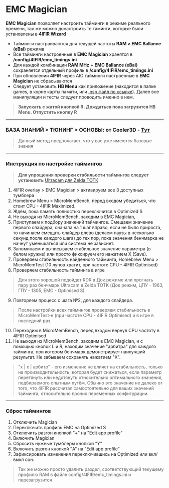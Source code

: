 # EMC Magician

**EMC Magician** позволяет настроить тайминги в режиме реального времени, так же можно донастроить те таминги, которые были установлены в **4IFIR Wizard**
* Тайминги настраиваются для текущей частоты **RAM** и **EMC Ballance (eBal)** режима 
* Все тайминги  настроенные в **EMC Magician** хранятся в **/config/4IFIR/emc_timings.ini**
* Для каждой комбинации **RAM MHz** + **EMC Ballance (eBal)** сохраняется отдельный профиль в **/config/4IFIR/emc_timings.ini**
* При обновлении **4IFIR** через AIO тайминги  настроенные в **EMC Magician** не сбрасываются
* Следует установить **HB Menu** как приложение (находится в папке games, в корне карты памяти, или [.nsp файл по ссылке](https://t.me/kf4fr/48074/547847)). Далее все манипуляции и тесты следует проводить именно в нем.  
>**Запускать с жатой кнопкой **R**. Дождаться пока загрузится HB Menu. Отпустить кнопку **R****

***

### БАЗА ЗНАНИЙ > ТЮНИНГ > ОСНОВЫ: от Cooler3D - [Тут](https://t.me/kf4fr/48074/754146)
>Данный метод предполагает, что у вас уже имеются базовые знания

***

### Инструкция по настройке таймингов
>**Для упрощения проверки стабильости таймингов следует установить** [Ultracam для Zelda TOTK](https://t.me/kf4fr/48074/765475)
1. 4IFIR overlay > EMC Magician > активируем все 3 доступных тумблера
2. Homebrew Menu > MicroMemBench, перед входом убедиться, что стоит CPU - 4IFIR Maximized.
3. Ждём, пока память полностью переключится в Optimized S
4. Не выходя из MicroMemBench, заходим в EMC Magician,
5. Приступаем к подбору значений таймингов. Смещаем значение первого слайдера, сначала на 1 шаг вправо, если не было прироста, то начинаем смещать слайдер влево (делаем паузы в несколько секунд после каждого шага) до тех пор, пока значения бенчмарка не начнут уменьшаться или система не зависнет.  
6. Запоминаем и выписываем стабильное значение параметра (в белом кружке) или просто фиксируем его нажатием X (Save).
7. Проверяем стабильность найденного тайминга, Homebrew Menu > MicroMemTest (10 лупов хватит, при частоте CPU - 4IFIR Optimised)
8. Проверяем стабильность тайминга в игре 
>Для этого хорошой подойдет RDR в Док режиме или прогнать пару раз бенчмарк Ultracam в Zelda TOTK (Док режим, ЦПУ - 1963, ГПУ - 1305, EMC - Optimised S) 
9. Повторяем процесс с шага №2, для каждого слайдера.
>После настройки всех таймингов проверяем стабильность в MicroMemTest-е (при частоте CPU - 4IFIR Optimised) и в игре в последний раз.
10. Переходим в MicroMemBench, перед входом вернув CPU частоту в 4IFIR Optimised 
11. Не выходя из MicroMemBench, заходим в EMC Magician, и с помощью кнопок L и R, находим значение "арбитра" для каждого тайминга, при котором бенчмарк демонстрирует наилучший результат. Не забываем сохранять нажатием "X". 
> "х | x | арбитр" - его изменение не влияет на стабильность, только на производительность, которая будет снижаться, если параметр перетянуть или недотянуть относительно оптимального значения, подбираемого опытным путём. 
>Обычно это значение не далеко от того, что 4IFIR рассчитал самостоятельно для ваших значений тайминга, относительно прочих переменных конфигурации. 

***

### Сброс таймингов
1. Отключить Magician 
2. Переключить профиль EMC на Optimized S 
3. Отключить разгон кнопкой "+" на "Edit app profile"
4. Включить Magician 
5. Сбросить нужные тумблеры кнопкой "Y" 
6. Включить разгон кнопкой "A" на "Edit app profile" 
7. Зафиксировать изменения переключившись на Optimized или вкл/выкл сон.
>Так же можно просто удалить раздел, соответствующий текущему профилю RAM в файле config/4IFIR/emс_timings.ini и перезагрузится

